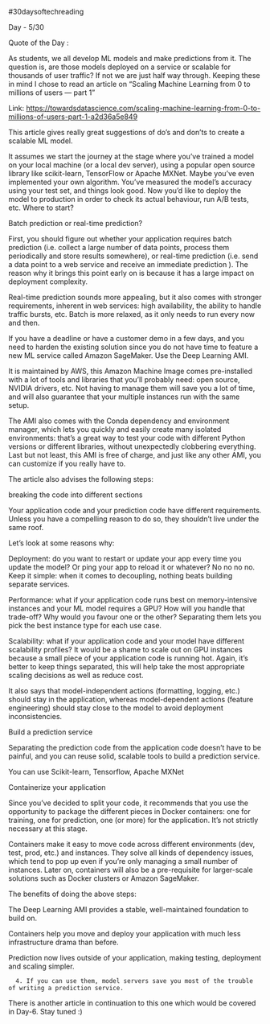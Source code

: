 #30daysoftechreading

Day - 5/30

Quote of the Day : 

As students, we all develop ML models and make predictions from it. The question is, are those models deployed on a service or scalable for thousands of user traffic? If not we are just half way through. Keeping these in mind I chose to read an article on “Scaling Machine Learning from 0 to millions of users — part 1”

Link: https://towardsdatascience.com/scaling-machine-learning-from-0-to-millions-of-users-part-1-a2d36a5e849 

This article gives really great suggestions of do’s and don’ts to create a scalable ML model.

It assumes we start the journey at the stage where you’ve trained a model on your local machine (or a local dev server), using a popular open source library like scikit-learn, TensorFlow or Apache MXNet. Maybe you’ve even implemented your own algorithm. You’ve measured the model’s accuracy using your test set, and things look good. Now you’d like to deploy the model to production in order to check its actual behaviour, run A/B tests, etc. Where to start?

Batch prediction or real-time prediction?

First, you should figure out whether your application requires batch prediction (i.e. collect a large number of data points, process them periodically and store results somewhere), or real-time prediction (i.e. send a data point to a web service and receive an immediate prediction ). The reason why it brings this point early on is because it has a large impact on deployment complexity.

Real-time prediction sounds more appealing, but it also comes with stronger requirements, inherent in web services: high availability, the ability to handle traffic bursts, etc. Batch is more relaxed, as it only needs to run every now and then.

If you have a deadline or have a customer demo in a few days, and you need to harden the existing solution since you do not have time to feature a new ML service called Amazon SageMaker. Use the Deep Learning AMI.

It is maintained by AWS, this Amazon Machine Image comes pre-installed with a lot of tools and libraries that you’ll probably need: open source, NVIDIA drivers, etc. Not having to manage them will save you a lot of time, and will also guarantee that your multiple instances run with the same setup.

The AMI also comes with the Conda dependency and environment manager, which lets you quickly and easily create many isolated environments: that’s a great way to test your code with different Python versions or different libraries, without unexpectedly clobbering everything.
Last but not least, this AMI is free of charge, and just like any other AMI, you can customize if you really have to.

The article also advises the following steps:


breaking the code into different sections

Your application code and your prediction code have different requirements. Unless you have a compelling reason to do so, they shouldn’t live under the same roof.

Let’s look at some reasons why:

Deployment: do you want to restart or update your app every time you update the model? Or ping your app to reload it or whatever? No no no no. Keep it simple: when it comes to decoupling, nothing beats building separate services.

Performance: what if your application code runs best on memory-intensive instances and your ML model requires a GPU? How will you handle that trade-off? Why would you favour one or the other? Separating them lets you pick the best instance type for each use case.

Scalability: what if your application code and your model have different scalability profiles? It would be a shame to scale out on GPU instances because a small piece of your application code is running hot. Again, it’s better to keep things separated, this will help take the most appropriate scaling decisions as well as reduce cost.

It also says that model-independent actions (formatting, logging, etc.) should stay in the application, whereas model-dependent actions (feature engineering) should stay close to the model to avoid deployment inconsistencies.

Build a prediction service

Separating the prediction code from the application code doesn’t have to be painful, and you can reuse solid, scalable tools to build a prediction service. 

You can use Scikit-learn, Tensorflow, Apache MXNet


Containerize your application

Since you’ve decided to split your code, it recommends that you use the opportunity to package the different pieces in Docker containers: one for training, one for prediction, one (or more) for the application. It’s not strictly necessary at this stage.

Containers make it easy to move code across different environments (dev, test, prod, etc.) and instances. They solve all kinds of dependency issues, which tend to pop up even if you’re only managing a small number of instances. Later on, containers will also be a pre-requisite for larger-scale solutions such as Docker clusters or Amazon SageMaker.

The benefits of doing the above steps:

The Deep Learning AMI provides a stable, well-maintained foundation to build on.

Containers help you move and deploy your application with much less infrastructure drama than before.

Prediction now lives outside of your application, making testing, deployment and scaling simpler.

      4. If you can use them, model servers save you most of the trouble of writing a prediction service.

There is another article in continuation to this one which would be covered in 
Day-6. Stay tuned :)

